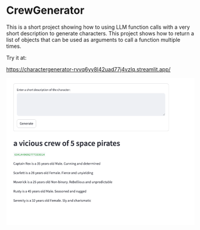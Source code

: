 # CrewGenerator

This is a short project showing how to using LLM function calls with a very short description to generate characters.
This project shows how to return a list of objects that can be used as arguments to call a function multiple times.

Try it at:

https://charactergenerator-rvvq6yy8l42uad77j4vzlq.streamlit.app/

![Screenshot](./Screenshot.png)
